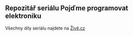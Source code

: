 ## Repozitář seriálu Pojďme programovat elektroniku
Všechny díly seriálu najdete na [Živě.cz](https://www.zive.cz/pojdme-programovat-elektroniku/sc-695/default.aspx)
